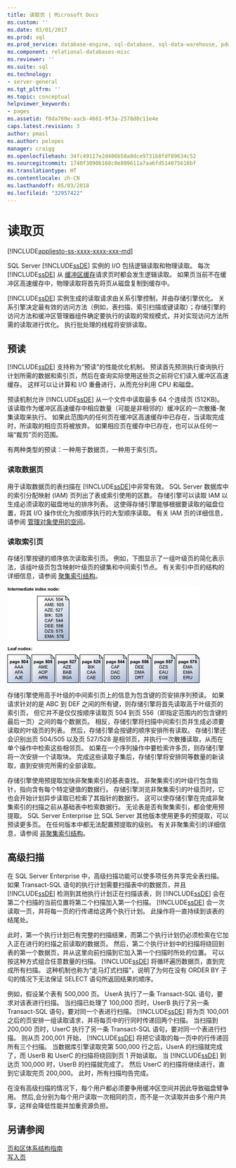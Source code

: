 ```yaml
---
title: 读取页 | Microsoft Docs
ms.custom: ''
ms.date: 03/01/2017
ms.prod: sql
ms.prod_service: database-engine, sql-database, sql-data-warehouse, pdw
ms.component: relational-databases-misc
ms.reviewer: ''
ms.suite: sql
ms.technology:
- server-general
ms.tgt_pltfrm: ''
ms.topic: conceptual
helpviewer_keywords:
- pages
ms.assetid: f8da760e-aacb-4661-9f3a-2578d8c11e4e
caps.latest.revision: 3
author: pmasl
ms.author: pelopes
manager: craigg
ms.openlocfilehash: 34fc49117e2d406b58a8dce9731b8fdf89634c52
ms.sourcegitcommit: 1740f3090b168c0e809611a7aa6fd514075616bf
ms.translationtype: HT
ms.contentlocale: zh-CN
ms.lasthandoff: 05/03/2018
ms.locfileid: "32957422"
---
```

# <a name="reading-pages"></a>读取页
[!INCLUDE[appliesto-ss-xxxx-xxxx-xxx-md](../includes/appliesto-ss-xxxx-xxxx-xxx-md.md)]

SQL Server [!INCLUDE[ssDE](../includes/ssde-md.md)] 实例的 I/O 包括逻辑读取和物理读取。 每次 [!INCLUDE[ssDE](../includes/ssde-md.md)] 从 [缓冲区缓存](../relational-databases/memory-management-architecture-guide.md)请求页时都会发生逻辑读取。 如果页当前不在缓冲区高速缓存中，物理读取将首先将页从磁盘复制到缓存中。

[!INCLUDE[ssDE](../includes/ssde-md.md)] 实例生成的读取请求由关系引擎控制，并由存储引擎优化。 关系引擎决定最有效的访问方法（例如，表扫描、索引扫描或键读取）；存储引擎的访问方法和缓冲区管理器组件确定要执行的读取的常规模式，并对实现访问方法所需的读取进行优化。 执行批处理的线程将安排读取。

## <a name="read-ahead"></a>预读
[!INCLUDE[ssDE](../includes/ssde-md.md)] 支持称为“预读”的性能优化机制。 预读首先预测执行查询执行计划所需的数据和索引页，然后在查询实际使用这些页之前将它们读入缓冲区高速缓存。 这样可以让计算和 I/O 重叠进行，从而充分利用 CPU 和磁盘。 

预读机制允许 [!INCLUDE[ssDE](../includes/ssde-md.md)] 从一个文件中读取最多 64 个连续页 (512KB)。 该读取作为缓冲区高速缓存中相应数量（可能是非相邻的）缓冲区的一次散播-聚集读取来执行。 如果此范围内的任何页在缓冲区高速缓存中已存在，当读取完成时，所读取的相应页将被放弃。 如果相应页在缓存中已存在，也可以从任何一端“裁剪”页的范围。

有两种类型的预读：一种用于数据页，一种用于索引页。

### <a name="reading-data-pages"></a>读取数据页
用于读取数据页的表扫描在 [!INCLUDE[ssDE](../includes/ssde-md.md)]中非常有效。 SQL Server 数据库中的索引分配映射 (IAM) 页列出了表或索引使用的区数。 存储引擎可以读取 IAM 以生成必须读取的磁盘地址的排序列表。 这使得存储引擎能够根据要读取的磁盘位置，将其 I/O 操作优化为按顺序执行的大型顺序读取。 有关 IAM 页的详细信息，请参阅 [管理对象使用的空间](../relational-databases/pages-and-extents-architecture-guide.md)。

### <a name="reading-index-pages"></a>读取索引页
存储引擎按键的顺序依次读取索引页。 例如，下图显示了一组叶级页的简化表示法，该组叶级页包含映射叶级页的键集和中间索引节点。 有关索引中页的结构的详细信息，请参阅 [聚集索引结构](../relational-databases/pages-and-extents-architecture-guide.md)。

![Reading_Pages](../relational-databases/media/reading-pages.gif)

存储引擎使用高于叶级的中间索引页上的信息为包含键的页安排序列预读。 如果请求针对的是 ABC 到 DEF 之间的所有键，则存储引擎将首先读取高于叶级页的索引页， 但它并不是仅仅按顺序读取页 504 到页 556（即指定范围内的包含键的最后一页）之间的每个数据页。 相反，存储引擎将扫描中间索引页并生成必须要读取的叶级页的列表。 然后，存储引擎会按键的顺序安排所有读取。 存储引擎还会识别出页 504/505 以及页 527/528 是相邻页，并执行一次散播读取，从而在单个操作中检索这些相邻页。 如果在一个序列操作中要检索许多页，则存储引擎将一次安排一个读取块。 完成这些读取子集后，存储引擎将安排同等数量的新读取，直到安排完所需的全部读取。

存储引擎使用预提取加快非聚集索引的基表查找。 非聚集索引的叶级行包含指针，指向含有每个特定键值的数据行。 存储引擎浏览非聚集索引的叶级页时，它也会开始计划异步读取已检索了其指针的数据行。 这可以使存储引擎在完成非聚集索引的扫描之前从基础表中检索数据行。 无论表是否有聚集索引，都会使用预提取。 SQL Server Enterprise 比 SQL Server 其他版本使用更多的预提取，可以预读更多页。 在任何版本中都无法配置预提取的级别。 有关非聚集索引的详细信息，请参阅 [非聚集索引结构](../relational-databases/pages-and-extents-architecture-guide.md)。

## <a name="advanced-scanning"></a>高级扫描
在 SQL Server Enterprise 中，高级扫描功能可以使多项任务共享完全表扫描。 如果 Transact-SQL 语句的执行计划需要扫描表中的数据页，并且 [!INCLUDE[ssDE](../includes/ssde-md.md)] 检测到其他执行计划正在扫描该表，则 [!INCLUDE[ssDE](../includes/ssde-md.md)] 会在第二个扫描的当前位置将第二个扫描加入第一个扫描。 [!INCLUDE[ssDE](../includes/ssde-md.md)] 会一次读取一页，并将每一页的行传递给这两个执行计划。 此操作将一直持续到该表的结尾处。 

此时，第一个执行计划已有完整的扫描结果，而第二个执行计划仍必须检索在它加入正在进行的扫描之前读取的数据页。 然后，第二个执行计划中的扫描将绕回到表的第一个数据页，并从这里向前扫描到它加入第一个扫描时所处的位置。 可以按这种方式组合任意数量的扫描。 [!INCLUDE[ssDE](../includes/ssde-md.md)] 将循环遍历数据页，直到完成所有扫描。 这种机制也称为“走马灯式扫描”，说明了为何在没有 ORDER BY 子句的情况下无法保证 SELECT 语句所返回结果的顺序。 

例如，假设某个表有 500,000 页。 UserA 执行了一条 Transact-SQL 语句，要求对该表进行扫描。 当扫描已处理了 100,000 页时，UserB 执行了另一条 Transact-SQL 语句，要对同一个表进行扫描。 [!INCLUDE[ssDE](../includes/ssde-md.md)] 将为页 100,001 之后的页安排一组读取请求，并将每页中的行同时传递回两个扫描。 当扫描到 200,000 页时，UserC 执行了另一条 Transact-SQL 语句，要对同一个表进行扫描。 则从页 200,001 开始， [!INCLUDE[ssDE](../includes/ssde-md.md)] 将把它读取的每一页中的行传递回所有三个扫描。 当数据库引擎读取完第 500,000 行之后，UserA 的扫描就完成了，而 UserB 和 UserC 的扫描将绕回到页 1 开始读取。 当 [!INCLUDE[ssDE](../includes/ssde-md.md)] 到达页 100,000 时，UserB 的扫描就完成了。 然后 UserC 的扫描将继续进行，直到它读取完页 200,000。 此时，所有扫描均告完成。 

在没有高级扫描的情况下，每个用户都必须要争用缓冲区空间并因此导致磁盘臂争用。 然后,会分别为每个用户读取一次相同的页，而不是一次读取并由多个用户共享，这样会降低性能并加重资源负担。

## <a name="see-also"></a>另请参阅
[页和区体系结构指南](../relational-databases/pages-and-extents-architecture-guide.md)   
 [写入页](../relational-databases/writing-pages.md)
